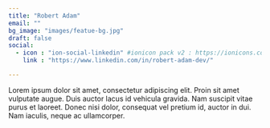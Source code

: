 ```yaml
---
title: "Robert Adam"
email: ""
bg_image: "images/featue-bg.jpg"
draft: false
social:
  - icon : "ion-social-linkedin" #ionicon pack v2 : https://ionicons.com/v2/
    link : "https://www.linkedin.com/in/robert-adam-dev/"

---
```


Lorem ipsum dolor sit amet, consectetur adipiscing elit. Proin sit amet vulputate augue. Duis auctor lacus id vehicula gravida. Nam suscipit vitae purus et laoreet.
Donec nisi dolor, consequat vel pretium id, auctor in dui. Nam iaculis, neque ac ullamcorper.